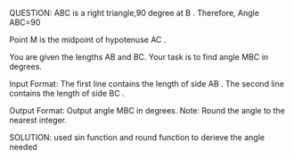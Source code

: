 QUESTION:
 ABC is a right triangle,90 degree at B .
 Therefore, Angle ABC=90

Point M is the midpoint of hypotenuse AC .

You are given the lengths AB and BC.
Your task is to find angle MBC in degrees.

Input Format:
The first line contains the length of side AB .
The second line contains the length of side BC .

Output Format:
Output angle MBC in degrees.
Note: Round the angle to the nearest integer.

SOLUTION: used sin function and round function to derieve the angle needed 